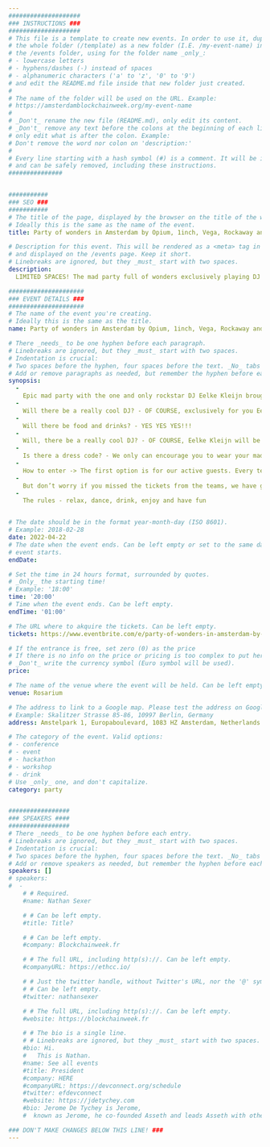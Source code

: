 ```yaml
---
####################
### INSTRUCTIONS ###
####################
# This file is a template to create new events. In order to use it, duplicate
# the whole folder (/template) as a new folder (I.E. /my-event-name) inside of
# the /events folder, using for the folder name _only_:
# - lowercase letters
# - hyphens/dashes (-) instead of spaces
# - alphanumeric characters ('a' to 'z', '0' to '9')
# and edit the README.md file inside that new folder just created.
#
# The name of the folder will be used on the URL. Example:
# https://amsterdamblockchainweek.org/my-event-name
#
# _Don't_ rename the new file (README.md), only edit its content.
# _Don't_ remove any text before the colons at the beginning of each line,
# only edit what is after the colon. Example:
# Don't remove the word nor colon on 'description:'
#
# Every line starting with a hash symbol (#) is a comment. It will be ignored
# and can be safely removed, including these instructions.
###############


###########
### SEO ###
###########
# The title of the page, displayed by the browser on the title of the window.
# Ideally this is the same as the name of the event.
title: Party of wonders in Amsterdam by Opium, 1inch, Vega, Rockaway and Zerion

# Description for this event. This will be rendered as a <meta> tag in the HTML,
# and displayed on the /events page. Keep it short.
# Linebreaks are ignored, but they _must_ start with two spaces.
description:
  LIMITED SPACES! The mad party full of wonders exclusively playing DJ Eelke Kleijn in Amsterdam by Opium, 1inch, Vega, Rockaway and Zerion

#####################
### EVENT DETAILS ###
#####################
# The name of the event you're creating.
# Ideally this is the same as the title.
name: Party of wonders in Amsterdam by Opium, 1inch, Vega, Rockaway and Zerion

# There _needs_ to be one hyphen before each paragraph.
# Linebreaks are ignored, but they _must_ start with two spaces.
# Indentation is crucial:
# Two spaces before the hyphen, four spaces before the text. _No_ tabs allowed.
# Add or remove paragraphs as needed, but remember the hyphen before each entry.
synopsis:
  -
    Epic mad party with the one and only rockstar DJ Eelke Kleijn brought to you by the teams of Rockaway, 1inch, Opium, Vega and Zerion to experience Amsterdam in the most proper way possible 😎
  -
    Will there be a really cool DJ? - OF COURSE, exclusively for you Eelke Kleijn 💥💥💥- a Dutch DJ and producer who played at festivals such as Burning Man🔥, Cercle, Ultra Music Festival and for labels such as Sony Music, EMI, Ministry of Sound. He is a BBC Radio 1 'Next Hype' ⚡️⚡️⚡️
  -
    Will there be food and drinks? - YES YES YES!!!
  -
    Will, there be a really cool DJ? - OF COURSE, Eelke Kleijn will be playing for you
  -
    Is there a dress code? - We only can encourage you to wear your maddest looks
  -
    How to enter -> The first option is for our active guests. Every team will be giving away 10 tickets each, follow our Twitter accounts to find out more
  -
    But don’t worry if you missed the tickets from the teams, we have great news for you. You still are welcome to the party just follow the simple guidelines that will be posted on Twitter accounts of the projects -> Opium, 1inch, Rockaway, Zerion, Vega
  -
    The rules - relax, dance, drink, enjoy and have fun


# The date should be in the format year-month-day (ISO 8601).
# Example: 2018-02-28
date: 2022-04-22
# The date when the event ends. Can be left empty or set to the same day the
# event starts.
endDate:

# Set the time in 24 hours format, surrounded by quotes.
# _Only_ the starting time!
# Example: '18:00'
time: '20:00'
# Time when the event ends. Can be left empty.
endTime: '01:00'

# The URL where to akquire the tickets. Can be left empty.
tickets: https://www.eventbrite.com/e/party-of-wonders-in-amsterdam-by-opium-1inch-vega-and-rockaway-tickets-322056197757

# If the entrance is free, set zero (0) as the price
# If there is no info on the price or pricing is too complex to put here, leave it empty.
# _Don't_ write the currency symbol (Euro symbol will be used).
price:

# The name of the venue where the event will be held. Can be left empty.
venue: Rosarium

# The address to link to a Google map. Please test the address on Google Maps.
# Example: Skalitzer Strasse 85-86, 10997 Berlin, Germany
address: Amstelpark 1, Europaboulevard, 1083 HZ Amsterdam, Netherlands

# The category of the event. Valid options:
# - conference
# - event
# - hackathon
# - workshop
# - drink
# Use _only_ one, and don't capitalize.
category: party


#################
### SPEAKERS ####
#################
# There _needs_ to be one hyphen before each entry.
# Linebreaks are ignored, but they _must_ start with two spaces.
# Indentation is crucial:
# Two spaces before the hyphen, four spaces before the text. _No_ tabs allowed.
# Add or remove speakers as needed, but remember the hyphen before each entry.
speakers: []
# speakers:
#  -
    # # Required.
    #name: Nathan Sexer

    # # Can be left empty.
    #title: Title?

    # # Can be left empty.
    #company: Blockchainweek.fr

    # # The full URL, including http(s)://. Can be left empty.
    #companyURL: https://ethcc.io/

    # # Just the twitter handle, without Twitter's URL, nor the '@' symbol.
    # # Can be left empty.
    #twitter: nathansexer

    # # The full URL, including http(s)://. Can be left empty.
    #website: https://blockchainweek.fr

    # # The bio is a single line.
    # # Linebreaks are ignored, but they _must_ start with two spaces.
    #bio: Hi.
    #   This is Nathan.
    #name: See all events
    #title: President
    #company: HERE
    #companyURL: https://devconnect.org/schedule
    #twitter: efdevconnect
    #website: https://jdetychey.com
    #bio: Jerome De Tychey is Jerome,
    #  known as Jerome, he co-founded Asseth and leads Asseth with other asseths.

### DON'T MAKE CHANGES BELOW THIS LINE! ###
---
```

<!-- ### DON'T MAKE CHANGES BELOW THIS LINE! ### -->

<Event-Content/>
